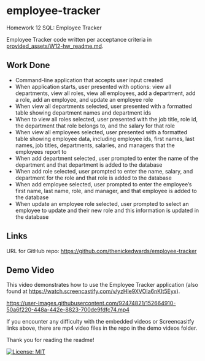 # employee-tracker
Homework 12 SQL: Employee Tracker

Employee Tracker code written per acceptance criteria in [provided_assets/W12-hw_readme.md](/provided_assets/W12-hw_readme.md).

## Work Done
* Command-line application that accepts user input created
* When application starts, user presented with options: view all departments, view all roles, view all employees, add a department, add a role, add an employee, and update an employee role
* When view all departments selected, user presented with a formatted table showing department names and department ids
* When to view all roles selected, user presented with the job title, role id, the department that role belongs to, and the salary for that role
* When view all employees selected, user presented with a formatted table showing employee data, including employee ids, first names, last names, job titles, departments, salaries, and managers that the employees report to
* When add department selected, user prompted to enter the name of the department and that department is added to the database
* When add role selected, user prompted to enter the name, salary, and department for the role and that role is added to the database
* When add employee selected, user prompted to enter the employee’s first name, last name, role, and manager, and that employee is added to the database
* When update an employee role selected, user prompted to select an employee to update and their new role and this information is updated in the database 

## Links
URL for GitHub repo: https://github.com/thenickedwards/employee-tracker

## Demo Video
This video demonstrates how to use the Employee Tracker application (also found at https://watch.screencastify.com/v/yzHIe9XVOIa6nKIt5Eyx).

https://user-images.githubusercontent.com/92474821/152664910-50a6f220-448a-442e-8823-700de9fdfc74.mp4



If you encounter any difficulty with the embedded videos or Screencasitfy links above, there are mp4 video files in the repo in the demo videos folder.

Thank you for reading the readme!

[![License: MIT](https://img.shields.io/badge/License-MIT-blue.svg)](https://opensource.org/licenses/MIT)
